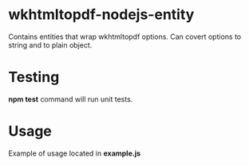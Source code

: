 # wkhtmltopdf-nodejs-entity

Contains entities that wrap wkhtmltopdf options. Can covert options to string and to plain object.

# Testing

**npm test** command will run unit tests.

# Usage

Example of usage located in **example.js**
